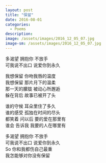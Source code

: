 ```yaml
---
layout: post
title: "保留"
date: 2016-08-01
categories:
  - Poems
description: 
image: /assets/images/2016_12_05_07.jpg
image-sm: /assets/images/2016_12_05_07.jpg
---
```

多渴望 拥抱你 不放手  
可我说不出口 说爱你到永久


我想保留 你吻我唇的温度  
我想保留 那片月下的温柔  
那一天的朦胧 被动心所邂逅  
躲在背后 故事已被开了头

  
谁的守候 耳朵里住了多久  
谁的感受 孤独在时间的尽头  
都笑着 问以后 要的爱在那里有  
谁会 告诉我 我要的人在哪里有  


多渴望 拥抱你 不放手  
可我说不出口 说爱你到永久  
So 你和我都伤自己最重  
我怎能够对你没有保留  